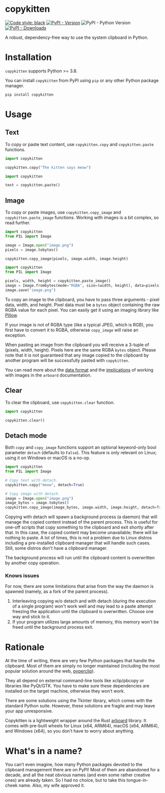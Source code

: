 # copykitten
[![Code style: black](https://img.shields.io/badge/code%20style-black-000000.svg)](https://github.com/psf/black)
[![PyPI - Version](https://img.shields.io/pypi/v/copykitten)](https://pypi.org/project/copykitten)
![PyPI - Python Version](https://img.shields.io/pypi/pyversions/copykitten)
[![PyPI - Downloads](https://img.shields.io/pypi/dm/copykitten)](https://pypistats.org/packages/copykitten)


A robust, dependency-free way to use the system clipboard in Python.

# Installation
`copykitten` supports Python >= 3.8.

You can install `copykitten` from PyPI using `pip` or any other Python package manager.

```sh
pip install copykitten
```

# Usage
## Text
To copy or paste text content, use `copykitten.copy` and `copykitten.paste` functions.

```python
import copykitten

copykitten.copy("The kitten says meow")
```

```python
import copykitten

text = copykitten.paste()
```

## Image
To copy or paste images, use `copykitten.copy_image` and `copykitten.paste_image` functions.
Working with images is a bit complex, so read further.

```python
import copykitten
from PIL import Image

image = Image.open("image.png")
pixels = image.tobytes()

copykitten.copy_image(pixels, image.width, image.height)
```

```python
import copykitten
from PIL import Image

pixels, width, height = copykitten.paste_image()
image = Image.frombytes(mode="RGBA", size=(width, height), data=pixels)
image.save("image.png")
```

To copy an image to the clipboard, you have to pass three arguments - pixel data, width, and height.
Pixel data must be a `bytes` object containing the raw RGBA value for each pixel. You can easily get it using an imaging
library like [Pillow](https://github.com/python-pillow/Pillow).

If your image is not of RGBA type (like a typical JPEG, which is RGB), you first have to convert it to RGBA, otherwise
`copy_image` will raise an exception.

When pasting an image from the clipboard you will receive a 3-tuple of (pixels, width, height). Pixels here are the same
RGBA `bytes` object. Please note that it is not guaranteed that any image copied to the clipboard by another program
will be successfully pasted with `copykitten`.

You can read more about the [data format](https://docs.rs/arboard/latest/arboard/struct.ImageData.html) and the
[implications](https://docs.rs/arboard/latest/arboard/struct.Clipboard.html#method.get_image) of working with images in
the `arboard` documentation.

## Clear
To clear the clipboard, use `copykitten.clear` function.

```python
import copykitten

copykitten.clear()
```

## Detach mode
Both `copy` and `copy_image` functions support an optional keyword-only bool parameter `detach` (defaults to `False`).
This feature is only relevant on Linux; using it on Windows or macOS is a no-op.

```python
import copykitten
from PIL import Image

# Copy text with detach.
copykitten.copy("meow", detach=True)

# Copy image with detach.
image = Image.open("image.png")
image_bytes = image.tobytes()
copykitten.copy_image(image_bytes, image.width, image.height, detach=True)
```

Copying with detach will spawn a background process (a daemon) that will manage the copied content instead of the
parent process. This is useful for one-off scripts that copy something to the clipboard and exit shortly after that. In
this case, the copied content may become unavailable; there will be nothing to paste. A lot of times, this is not a
problem due to Linux distros including a pre-installed clipboard manager that will handle such cases. Still, some distros
don't have a clipboard manager.

The background process will run until the clipboard content is overwritten by another copy operation.

### Knows issues
For now, there are some limitations that arise from the way the daemon is spawned (namely, as a fork of the parent
process).

1. Interleaving copying w/o detach and with detach (during the execution of a single program) won't work well
and may lead to a paste attempt freezing the application until the clipboard is overwritten. Choose one way and stick to
it.
2. If your program utilizes large amounts of memory, this memory won't be freed until the background process exit.

# Rationale
At the time of writing, there are very few Python packages that handle the clipboard. Most of them are simply no longer
maintained (including the most popular solution around the web, [pyperclip](https://github.com/asweigart/pyperclip)).

They all depend on external command-line tools like xclip/pbcopy or libraries like PyQt/GTK. You have to make sure these
dependencies are installed on the target machine, otherwise they won’t work.

There are some solutions using the Tkinter library, which comes with the standard Python suite. However, these solutions
are fragile and may leave your app unresponsive.

Copykitten is a lightweight wrapper around the Rust [arboard](https://github.com/1Password/arboard) library. It comes
with pre-built wheels for Linux (x64, ARM64), macOS (x64, ARM64), and Windows (x64), so you don't have to worry about
anything.

# What's in a name?
You can’t even imagine, how many Python packages devoted to the clipboard management there are on PyPI! Most of them
are abandoned for a decade, and all the neat obvious names (and even some rather creative ones) are already taken.
So I had no choice, but to take this tongue-in-cheek name. Also, my wife approved it.
